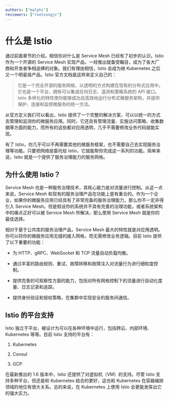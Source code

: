 ```yaml
---
authors: ["malphi"]
reviewers: ["rootsongjc"]
---
```


#  什么是 Istio

通过前面章节的介绍，相信你对什么是 Service Mesh 已经有了初步的认识。Istio 作为一个开源的 Service Mesh 实现产品，一经推出就备受瞩目，成为了各大厂商和开发者争相追捧的对象。我们有理由相信，Istio 会成为继 Kubernetes 之后又一个明星级产品。Istio 官方文档是这样来定义自己的：

> 它是一个完全开源的服务网格，以透明的方式构建在现有的分布式应用中。它也是一个平台，拥有可以集成任何日志、遥测和策略系统的 API 接口。Istio 多样化的特性使你能够成功且高效地运行分布式微服务架构，并提供保护、连接和监控微服务的统一方法。

从官方定义我们可以看出，Istio 提供了一个完整的解决方案，可以以统一的方式去管理和监测你的微服务应用。同时，它还具有管理流量、实施访问策略、收集数据等方面的能力，而所有的这些都对应用透明，几乎不需要修改业务代码就能实现。

有了 Istio，你几乎可以不再需要其他的微服务框架，也不需要自己去实现服务治理等功能。只要把网络层委托给 Istio，它就能帮你完成这一系列的功能。简单来说，Istio 就是一个提供了服务治理能力的服务网格。

## 为什么使用 Istio？

Service Mesh 也是一种服务治理技术，其核心能力是对流量进行控制。从这一点来说，Service Mesh 和现有的服务治理产品在功能上是有重合的。作为一个企业，如果你的微服务应用已经具有了非常完备的服务治理能力，那么你不一定非得引入 Service Mesh。但是假设你的系统并不具有完善的治理功能，或者系统架构中的痛点正好可以被 Service Mesh 所解决，那么使用 Service Mesh 就是你的最佳选择。

相对于基于公共库的服务治理产品，Service Mesh 最大的特性就是对应用透明。你可以将你的微服务应用无缝的接入网格，而无需修改业务逻辑。目前 Istio 提供了以下重要的功能：

- 为 HTTP、gRPC、WebSocket 和 TCP 流量自动负载均衡。

- 通过丰富的路由规则、重试、故障转移和故障注入对流量行为进行细粒度控制。

- 提供完善的可观察性方面的能力，包括对所有网格控制下的流量进行自动化度量、日志记录和追踪。

- 提供身份验证和授权策略，在集群中实现安全的服务间通信。

##   Istio 的平台支持

Istio 独立于平台，被设计为可以在各种环境中运行，包括跨云、内部环境、Kubernetes 等等。目前 Istio 支持的平台有：
1. Kubernetes

1. Consul

1. GCP

在最新推出的 1.6 版本中，Istio 还提供了对虚拟机（VM）的支持。尽管 Istio 支持多种平台，但还是和 Kubernetes 结合的更好，这也和 Kubernetes 在容器编排领域的地位有很大关系。总的来说，在 Kubernetes 上使用 Istio 会更能发挥出它的强大实力。
